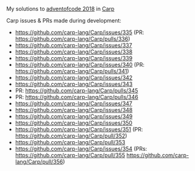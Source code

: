 My solutions to [adventofcode 2018](https://adventofcode.com/2018) in
[Carp](https://github.com/carp-lang/Carp)

Carp issues & PRs made during development:
- https://github.com/carp-lang/Carp/issues/335 (PR: https://github.com/carp-lang/Carp/pulls/336)
- https://github.com/carp-lang/Carp/issues/337
- https://github.com/carp-lang/Carp/issues/338
- https://github.com/carp-lang/Carp/issues/339
- https://github.com/carp-lang/Carp/issues/340 (PR: https://github.com/carp-lang/Carp/pulls/341)
- https://github.com/carp-lang/Carp/issues/342
- https://github.com/carp-lang/Carp/issues/343
- PR: https://github.com/carp-lang/Carp/pulls/345
- PR: https://github.com/carp-lang/Carp/pulls/346
- https://github.com/carp-lang/Carp/issues/347
- https://github.com/carp-lang/Carp/issues/348
- https://github.com/carp-lang/Carp/issues/349
- https://github.com/carp-lang/Carp/issues/350
- https://github.com/carp-lang/Carp/issues/351 (PR: https://github.com/carp-lang/Carp/pull/352)
- https://github.com/carp-lang/Carp/pull/353
- https://github.com/carp-lang/Carp/issues/354 (PRs: https://github.com/carp-lang/Carp/pull/355 https://github.com/carp-lang/Carp/pull/356)
